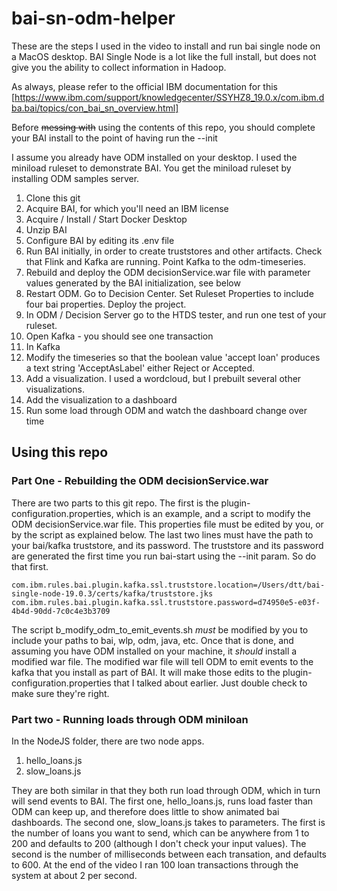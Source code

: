 # bai-sn-odm-helper

These are the steps I used in the video to install and run bai single node on a MacOS desktop. BAI Single Node is a lot like the full install, but does not give you the ability to collect information in Hadoop.

As always, please refer to the official IBM documentation for this [https://www.ibm.com/support/knowledgecenter/SSYHZ8_19.0.x/com.ibm.dba.bai/topics/con_bai_sn_overview.html]

Before ~~messing with~~ using the contents of this repo, you should complete your BAI install to the point of having run the --init  

I assume you already have ODM installed on your desktop. I used the miniload ruleset to demonstrate BAI. You get the miniload ruleset by installing ODM samples server.

1. Clone this git
2. Acquire BAI, for which you'll need an IBM license
3. Acquire / Install / Start Docker Desktop
4. Unzip BAI
5. Configure BAI by editing its .env file
6. Run BAI initially, in order to create truststores and other artifacts. Check that Flink and Kafka are running. Point Kafka to the odm-timeseries.
7. Rebuild and deploy the ODM decisionService.war file with parameter values generated by the BAI initialization, see below
8. Restart ODM. Go to Decision Center. Set Ruleset Properties to include four bai properties. Deploy the project.
9. In ODM / Decision Server go to the HTDS tester, and run one test of your ruleset.
10. Open Kafka - you should see one transaction
11. In Kafka
  11. Modify the timeseries so that the boolean value 'accept loan' produces a text string 'AcceptAsLabel' either Reject or Accepted.
  11. Add a visualization. I used a wordcloud, but I prebuilt several other visualizations.
  11. Add the visualization to a dashboard
  11. Run some load through ODM and watch the dashboard change over time


## Using this repo

### Part One - Rebuilding the ODM decisionService.war

There are two parts to this git repo. The first is the plugin-configuration.properties, which is an example, and a script to modify the ODM decisionService.war file. This properties file must be edited by you, or by the script as explained below. The last two lines must have the path to your bai/kafka truststore, and its password. The truststore and its password are generated the first time you run bai-start using the --init param. So do that first.

```
com.ibm.rules.bai.plugin.kafka.ssl.truststore.location=/Users/dtt/bai-single-node-19.0.3/certs/kafka/truststore.jks
com.ibm.rules.bai.plugin.kafka.ssl.truststore.password=d74950e5-e03f-4b4d-90dd-7c0c4e3b3709
```

The script b_modify_odm_to_emit_events.sh *must* be modified by you to include your paths to bai, wlp, odm, java, etc. Once that is done, and assuming you have ODM installed on your machine, it *should* install a modified war file. The modified war file will tell ODM to emit events to the kafka that you install as part of BAI. It will make those edits to the plugin-configuration.properties that I talked about earlier. Just double check to make sure they're right.


### Part two - Running loads through ODM miniloan

In the NodeJS folder, there are two node apps. 
1. hello_loans.js
2. slow_loans.js

They are both similar in that they both run load through ODM, which in turn will send events to BAI. The first one, hello_loans.js, runs load faster than ODM can keep up, and therefore does little to show animated bai dashboards. The second one, slow_loans.js takes to parameters. The first is the number of loans you want to send, which can be anywhere from 1 to 200 and defaults to 200 (although I don't check your input values). The second is the number of milliseconds between each transation, and defaults to 600. At the end of the video I ran 100 loan transactions through the system at about 2 per second.









